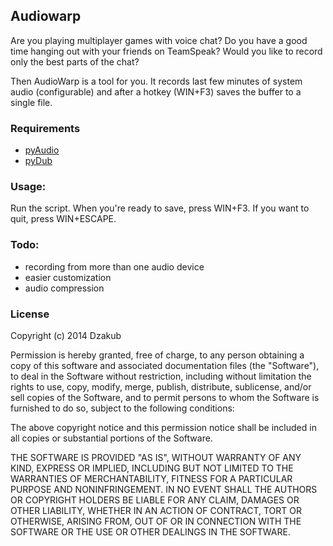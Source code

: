 Audiowarp
---------

Are you playing multiplayer games with voice chat?
Do you have a good time hanging out with your friends on TeamSpeak?
Would you like to record only the best parts of the chat?

Then AudioWarp is a tool for you. It records last few minutes of system audio (configurable) and after a hotkey (WIN+F3) saves the buffer to a single file.

### Requirements
- [pyAudio](http://people.csail.mit.edu/hubert/pyaudio/)
- [pyDub](http://pydub.com/)

### Usage:
Run the script. When you're ready to save, press WIN+F3. If you want to quit, press WIN+ESCAPE.

### Todo:
- recording from more than one audio device
- easier customization
- audio compression


### License

Copyright (c) 2014 Dzakub

Permission is hereby granted, free of charge, to any person obtaining a copy
of this software and associated documentation files (the "Software"), to deal
in the Software without restriction, including without limitation the rights
to use, copy, modify, merge, publish, distribute, sublicense, and/or sell
copies of the Software, and to permit persons to whom the Software is
furnished to do so, subject to the following conditions:

The above copyright notice and this permission notice shall be included in
all copies or substantial portions of the Software.

THE SOFTWARE IS PROVIDED "AS IS", WITHOUT WARRANTY OF ANY KIND, EXPRESS OR
IMPLIED, INCLUDING BUT NOT LIMITED TO THE WARRANTIES OF MERCHANTABILITY,
FITNESS FOR A PARTICULAR PURPOSE AND NONINFRINGEMENT. IN NO EVENT SHALL THE
AUTHORS OR COPYRIGHT HOLDERS BE LIABLE FOR ANY CLAIM, DAMAGES OR OTHER
LIABILITY, WHETHER IN AN ACTION OF CONTRACT, TORT OR OTHERWISE, ARISING FROM,
OUT OF OR IN CONNECTION WITH THE SOFTWARE OR THE USE OR OTHER DEALINGS IN
THE SOFTWARE.